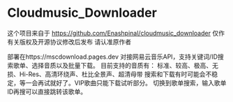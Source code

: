 # Cloudmusic_Downloader
这个项目来自于 https://github.com/Enashpinal/cloudmusic_downloader
仅作有关版权及开源协议修改后发布 请认准原作者

部署在https://mscdownload.pages.dev
对接网易云音乐API，支持关键词/ID搜索歌单、选择音质以及批量下载。
目前支持的音质有： 标准、较高、极高、无损、Hi-Res、高清环绕声、杜比全景声、超清母带
搜索和下载有时可能会不稳定，等一会再试就好了。VIP歌曲只能下载试听部分。 切换到歌单搜索，输入歌单ID再搜可以直接跳转该歌单。

